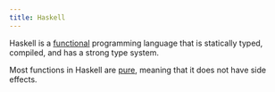 ```yaml
---
title: Haskell
---
```


Haskell is a [functional](./functional_programming.md) programming language that is statically typed, compiled, and has a strong type system.

Most functions in Haskell are [pure](./pure_function.md), meaning that it does not have side effects.
